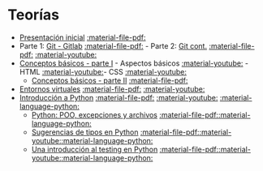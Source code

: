 # Teorías

* [Presentación inicial](clase0) [:material-file-pdf:](clase0.pdf)
* Parte 1: [Git - Gitlab](clase1_1) [:material-file-pdf:](clase1_1.pdf) - Parte 2: [Git cont.](clase1_2) [:material-file-pdf:](clase1_2.pdf) [:material-youtube:](https://youtu.be/w931Lo6ab84)
* [Conceptos básicos - parte I](clase2_1) - Aspectos básicos [:material-youtube:](https://youtu.be/kZiTbrFHEwI) - HTML [:material-youtube:](https://youtu.be/EUm-HjlsUqk)- CSS [:material-youtube:](https://youtu.be/tb4VVTJym6s)
	* [Conceptos básicos - parte II](clase2_2) [:material-file-pdf:](clase2_2.pdf) 
* [Entornos virtuales](clase3_2) [:material-file-pdf:](clase3_2.pdf) [:material-youtube:](https://youtu.be/uBgh_8esLIw) 
* [Introducción a Python](clase3_1) [:material-file-pdf:](clase3_1.pdf) [:material-youtube:](https://youtu.be/T_V0ncHIqWU) [:material-language-python:](clase3_1/clase3_1.ipynb)
 	* [Python: POO, excepciones y archivos](clase3_3) [:material-file-pdf:](clase3_3.pdf)[:material-language-python:](clase3_3/clase3_3.ipynb)
	* [Sugerencias de tipos en Python](clase3_4) [:material-file-pdf:](clase3_4.pdf)[:material-youtube:](https://youtu.be/vQXYmX-DQEo)[:material-language-python:](clase3_4/clase3_4_type_hints.ipynb)
	* [Una introducción al testing en Python](clase3_5) [:material-file-pdf:](clase3_5.pdf)[:material-youtube:](https://archivos.linti.unlp.edu.ar/index.php/s/rq8p4XvzsCIsAd8)[:material-language-python:](clase3_5/clase3_5_testing.ipynb)


